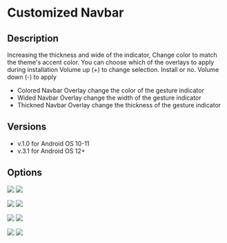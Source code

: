 # Customized Navbar

## Description
 Increasing the thickness and wide of the indicator, Change color to match the theme's accent color.
 You can choose which of the overlays to apply during installation
 Volume up (+) to change selection. Install or no.
 Volume down (-) to apply
- Colored Navbar Overlay change the color of the gesture indicator
- Wided Navbar Overlay change the width of the gesture indicator
- Thickned Navbar Overlay change the thickness of the gesture indicator

## Versions
- v.1.0 for Android OS 10-11
- v.3.1 for Android OS 12+

## Options

![](https://github.com/PycmShoma/CustomNavbarConstructor/blob/main/assets/0-1-1-choose.png)
![](https://github.com/PycmShoma/CustomNavbarConstructor/blob/main/assets/0-1-1-result.png)

![](https://github.com/PycmShoma/CustomNavbarConstructor/blob/main/assets/1-0-0-choose.png)
![](https://github.com/PycmShoma/CustomNavbarConstructor/blob/main/assets/1-0-0-result.png)

![](https://github.com/PycmShoma/CustomNavbarConstructor/blob/main/assets/1-1-0-choose.png)
![](https://github.com/PycmShoma/CustomNavbarConstructor/blob/main/assets/1-1-0-result.png)

![](https://github.com/PycmShoma/CustomNavbarConstructor/blob/main/assets/1-1-1-choose.png)
![](https://github.com/PycmShoma/CustomNavbarConstructor/blob/main/assets/1-1-1-result.png)
